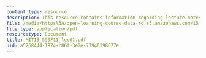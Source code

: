 ```yaml
---
content_type: resource
description: This resource contains information regarding lecture notes.
file: /media/https%3A/open-learning-course-data-rc.s3.amazonaws.com/15-599-workshop-in-it-collaborative-innovation-networks-fall-2011/a52684441974c86f3e2e77940398077e_MIT15_599F11_lec01.pdf
file_type: application/pdf
resourcetype: Document
title: MIT15_599F11_lec01.pdf
uid: a5268444-1974-c86f-3e2e-77940398077e
---
```

